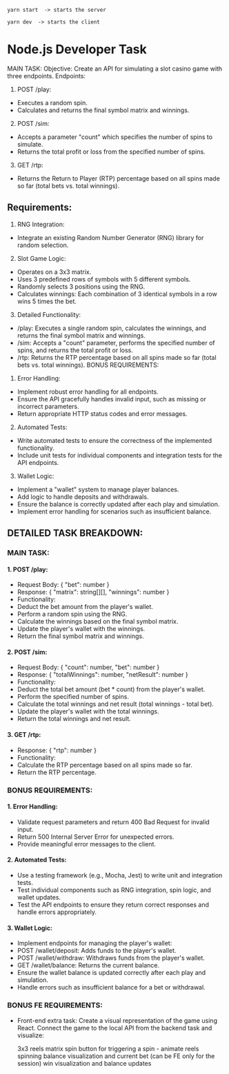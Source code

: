 ```
yarn start  -> starts the server
```
```
yarn dev  -> starts the client
```

# Node.js Developer Task
MAIN TASK:
Objective: Create an API for simulating a slot casino game with three endpoints.
Endpoints:
1. POST /play:
- Executes a random spin.
- Calculates and returns the final symbol matrix and winnings.
2. POST /sim:
- Accepts a parameter "count" which specifies the number of spins to simulate.
- Returns the total profit or loss from the specified number of spins.
3. GET /rtp:
- Returns the Return to Player (RTP) percentage based on all spins made so far (total bets vs. total
winnings).

## Requirements:
1. RNG Integration:
- Integrate an existing Random Number Generator (RNG) library for random selection.
2. Slot Game Logic:
- Operates on a 3x3 matrix.
- Uses 3 predefined rows of symbols with 5 different symbols.
- Randomly selects 3 positions using the RNG.
- Calculates winnings: Each combination of 3 identical symbols in a row wins 5 times the bet.
3. Detailed Functionality:
- /play: Executes a single random spin, calculates the winnings, and returns the final symbol matrix
and winnings.
- /sim: Accepts a "count" parameter, performs the specified number of spins, and returns the total
profit or loss.
- /rtp: Returns the RTP percentage based on all spins made so far (total bets vs. total winnings).
BONUS REQUIREMENTS:
1. Error Handling:
- Implement robust error handling for all endpoints.
- Ensure the API gracefully handles invalid input, such as missing or incorrect parameters.
- Return appropriate HTTP status codes and error messages.
2. Automated Tests:
- Write automated tests to ensure the correctness of the implemented functionality.
- Include unit tests for individual components and integration tests for the API endpoints.
3. Wallet Logic:
- Implement a "wallet" system to manage player balances.
- Add logic to handle deposits and withdrawals.
- Ensure the balance is correctly updated after each play and simulation.
- Implement error handling for scenarios such as insufficient balance.

## DETAILED TASK BREAKDOWN:
### MAIN TASK:
#### 1. POST /play:
- Request Body: { "bet": number }
- Response: { "matrix": string[][], "winnings": number }
- Functionality:
- Deduct the bet amount from the player's wallet.
- Perform a random spin using the RNG.
- Calculate the winnings based on the final symbol matrix.
- Update the player's wallet with the winnings.
- Return the final symbol matrix and winnings.
#### 2. POST /sim:
- Request Body: { "count": number, "bet": number }
- Response: { "totalWinnings": number, "netResult": number }
- Functionality:
- Deduct the total bet amount (bet * count) from the player's wallet.
- Perform the specified number of spins.
- Calculate the total winnings and net result (total winnings - total bet).
- Update the player's wallet with the total winnings.
- Return the total winnings and net result.
#### 3. GET /rtp:

- Response: { "rtp": number }
- Functionality:
- Calculate the RTP percentage based on all spins made so far.
- Return the RTP percentage.
### BONUS REQUIREMENTS:
#### 1. Error Handling:
- Validate request parameters and return 400 Bad Request for invalid input.
- Return 500 Internal Server Error for unexpected errors.
- Provide meaningful error messages to the client.
#### 2. Automated Tests:
- Use a testing framework (e.g., Mocha, Jest) to write unit and integration tests.
- Test individual components such as RNG integration, spin logic, and wallet updates.
- Test the API endpoints to ensure they return correct responses and handle errors appropriately.
#### 3. Wallet Logic:
- Implement endpoints for managing the player's wallet:
- POST /wallet/deposit: Adds funds to the player's wallet.
- POST /wallet/withdraw: Withdraws funds from the player's wallet.
- GET /wallet/balance: Returns the current balance.
- Ensure the wallet balance is updated correctly after each play and simulation.
- Handle errors such as insufficient balance for a bet or withdrawal.

### BONUS FE REQUIREMENTS:
- Front-end extra task: Create a visual representation of the game using React. Connect the game to the local API from the backend task and visualize:

    3x3 reels matrix
    spin button for triggering a spin - animate reels spinning
    balance visualization and current bet (can be FE only for the session)
    win visualization and balance updates
